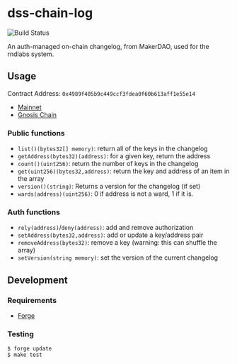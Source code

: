 # dss-chain-log
![Build Status](https://github.com/rndlabs/dss-chain-log/actions/workflows/.github/workflows/tests.yaml/badge.svg?branch=main)

An auth-managed on-chain changelog, from MakerDAO, used for the rndlabs system.

## Usage

Contract Address: `0x4989f405b9c449ccf3fdea0f60b613aff1e55e14`

* [Mainnet](https://etherscan.io/address/0x4989F405b9c449Ccf3FdEa0f60B613afF1E55E14#code)
* [Gnosis Chain](https://blockscout.com/xdai/mainnet/address/0x4989F405b9c449Ccf3FdEa0f60B613afF1E55E14/contracts#address-tabs)

### Public functions

* `list()(bytes32[] memory)`: return all of the keys in the changelog
* `getAddress(bytes32)(address)`: for a given key, return the address
* `count()(uint256)`: return the number of keys in the changelog
* `get(uint256)(bytes32,address)`: return the key and address of an item in the array
* `version()(string)`: Returns a version for the changelog (if set)
* `wards(address)(uint256)`: 0 if address is not a ward, 1 if it is.

### Auth functions

* `rely(address)`/`deny(address)`: add and remove authorization
* `setAddress(bytes32,address)`: add or update a key/address pair
* `removeAddress(bytes32)`: remove a key (warning: this can shuffle the array)
* `setVersion(string memory)`: set the version of the current changelog

## Development

### Requirements

* [Forge](https://github.com/foundry-rs/foundry)

### Testing

```
$ forge update
$ make test
```


